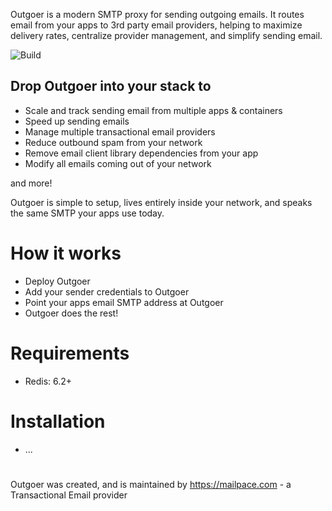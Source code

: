 <cute logo here>

Outgoer is a modern SMTP proxy for sending outgoing emails. It routes email from your apps to 3rd party email providers, helping to maximize delivery rates, centralize provider management, and simplify sending email.

![Build](https://github.com/mailpace/outgoer/actions/workflows/nodejs.yml/badge.svg)

## Drop Outgoer into your stack to 

- Scale and track sending email from multiple apps & containers
- Speed up sending emails
- Manage multiple transactional email providers
- Reduce outbound spam from your network
- Remove email client library dependencies from your app
- Modify all emails coming out of your network

and more!

Outgoer is simple to setup, lives entirely inside your network, and speaks the same SMTP your apps  use today.

# How it works

- Deploy Outgoer
- Add your sender credentials to Outgoer
- Point your apps email SMTP address at Outgoer
- Outgoer does the rest!

# Requirements

- Redis: 6.2+

# Installation

- ...


# 

Outgoer was created, and is maintained by https://mailpace.com - a Transactional Email provider